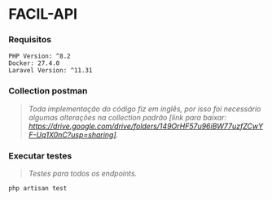 # FACIL-API

### Requisitos
```text
PHP Version: ^8.2
Docker: 27.4.0
Laravel Version: ^11.31
```
### Collection postman

> _Toda implementação do código fiz em inglês, por isso foi necessário algumas alterações na collection padrão [link para baixar: https://drive.google.com/drive/folders/149OrHF57u96iBW77uzfZCwYF-Uq1X0nC?usp=sharing]._

### Executar testes
> _Testes para todos os endpoints._

```shell
php artisan test
```
